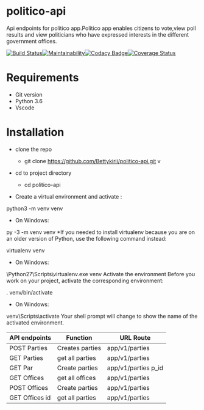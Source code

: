 # politico-api
Api endpoints for politico app.Politico app enables citizens to vote,view poll results and view politicians who have expressed interests in the different government offices.

[![Build Status](https://travis-ci.com/Bettykirii/politico-api.svg?branch=develop)](https://travis-ci.com/Bettykirii/politico-api)[![Maintainability](https://api.codeclimate.com/v1/badges/f40d762e3c56cb8f30a1/maintainability)](https://codeclimate.com/github/Bettykirii/politico-api/maintainability)[![Codacy Badge](https://api.codacy.com/project/badge/Grade/f5bf7746e6424aad9feb4b6c5dd1ec74)](https://www.codacy.com/app/Bettykirii/politico-api?utm_source=github.com&amp;utm_medium=referral&amp;utm_content=Bettykirii/politico-api&amp;utm_campaign=Badge_Grade)[![Coverage Status](https://coveralls.io/repos/github/Bettykirii/politico-api/badge.svg?branch=develop)](https://coveralls.io/github/Bettykirii/politico-api?branch=develop)




# Requirements
* Git version
* Python 3.6
* Vscode

# Installation

* clone the repo
  * git clone  https://github.com/Bettykirii/politico-api.git
v
* cd to project directory
   * cd politico-api

* Create a virtual environment and activate :


 python3 -m venv venv
  * On Windows:

py -3 -m venv venv
*If you needed to install virtualenv because you are on an older version of Python, use the following command instead:

virtualenv venv
* On Windows:

\Python27\Scripts\virtualenv.exe venv
Activate the environment
Before you work on your project, activate the corresponding environment:

. venv/bin/activate
* On Windows:

venv\Scripts\activate
Your shell prompt will change to show the name of the activated environment.

API endpoints | Function       | URL Route
------------- | -------------  | -------------  
POST Parties  | Creates parties | app/v1/parties
GET Parties   | get all parties| app/v1/parties
GET Par | Create parties | app/v1/parties p_id
GET Offices   | get all offices| app/v1/parties
POST Offices  | Create parties | app/v1/parties
GET Offices id   | get all parties| app/v1/parties